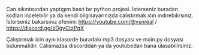 Can sıkıntısından yaptıgım basıt bır python projesi. İsterseniz buradan kodları incelebilir ya da kendi bilgisayarınızda calıstırmak ıcın ındırebılırsınız.
İsterseniz bakarsınız efenim: https://youtube.com/@vsnreal / https://discord.gg/zDgyCtzPqX

Çalıştırmak icin aynı klasorde buradakı mp3 dosyası ve main.py dosyası bulunmalıdır. Calısmazsa discorddan ya da youtubedan bana ulasabilirsiniz.
